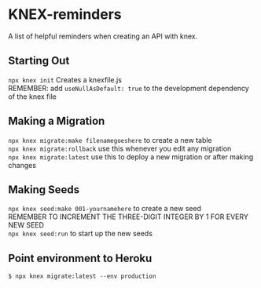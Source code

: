 # KNEX-reminders
A list of helpful reminders when creating an API with knex.


## Starting Out
`npx knex init` Creates a knexfile.js  
REMEMBER: add `useNullAsDefault: true` to the development dependency of the knex file

## Making a Migration
`npx knex migrate:make filenamegoeshere` to create a new table  
`npx knex migrate:rollback` use this whenever you edit any migration  
`npx knex migrate:latest` use this to deploy a new migration or after making changes

## Making Seeds
`npx knex seed:make 001-yournamehere` to create a new seed  
REMEMBER TO INCREMENT THE THREE-DIGIT INTEGER BY 1 FOR EVERY NEW SEED  
`npx knex seed:run` to start up the new seeds  

## Point environment to Heroku
`$ npx knex migrate:latest --env production`
